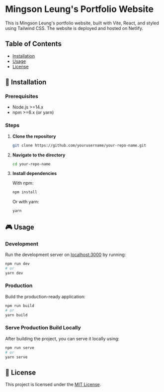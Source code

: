 # Mingson Leung's Portfolio Website

This is Mingson Leung's portfolio website, built with Vite, React, and styled using Tailwind CSS. The website is deployed and hosted on Netlify.

## Table of Contents

- [Installation](#-installation)
- [Usage](#-usage)
- [License](#-license)

## 🚀 Installation 

### Prerequisites

- Node.js >=14.x
- npm >=6.x (or yarn)

### Steps

1. **Clone the repository**

    ```bash
    git clone https://github.com/yourusername/your-repo-name.git
    ```

2. **Navigate to the directory**

    ```bash
    cd your-repo-name
    ```

3. **Install dependencies**

    With npm:
    ```bash
    npm install
    ```

    Or with yarn:
    ```bash
    yarn
    ```

## 🎮 Usage

### Development

Run the development server on [localhost:3000](http://localhost:3000) by running:

```bash
npm run dev
# or
yarn dev
```

### Production

Build the production-ready application:

```bash
npm run build
# or
yarn build
```

### Serve Production Build Locally

After building the project, you can serve it locally using:

```bash
npm run serve
# or
yarn serve
```

## 📝 License 

This project is licensed under the [MIT License](https://choosealicense.com/licenses/mit/).
